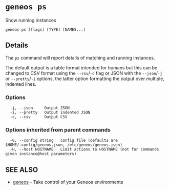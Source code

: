 # `geneos ps`

Show running instances

```text
geneos ps [flags] [TYPE] [NAMES...]
```

## Details

The `ps` command will report details of matching and running instances.

The default output is a table format intended for humans but this can be
changed to CSV format using the `--csv`/`-c` flag or JSON with the
`--json`/`-j` or `--pretty`/`-i` options, the latter option formatting
the output over multiple, indented lines.

### Options

```text
  -j, --json     Output JSON
  -i, --pretty   Output indented JSON
  -c, --csv      Output CSV
```

### Options inherited from parent commands

```text
  -G, --config string   config file (defaults are $HOME/.config/geneos.json, /etc/geneos/geneos.json)
  -H, --host HOSTNAME   Limit actions to HOSTNAME (not for commands given instance@host parameters)
```

## SEE ALSO

* [geneos](geneos.md)	 - Take control of your Geneos environments

